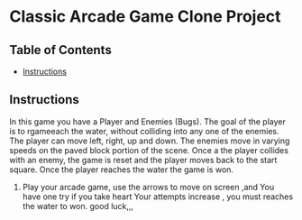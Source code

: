 # Classic Arcade Game Clone Project

## Table of Contents

- [Instructions](#instructions)

## Instructions

In this game you have a Player and Enemies (Bugs). The goal of the player is to rgameeach the water, without colliding into any one of the enemies. The player can move left, right, up and down. The enemies move in varying speeds on the paved block portion of the scene. Once a the player collides with an enemy, the game is reset and the player moves back to the start square. Once the player reaches the water the game is won.
1. Play your arcade game, use the arrows to move on screen ,and You have one try if you take heart Your attempts increase , you must reaches the water to won.
good luck,,,

